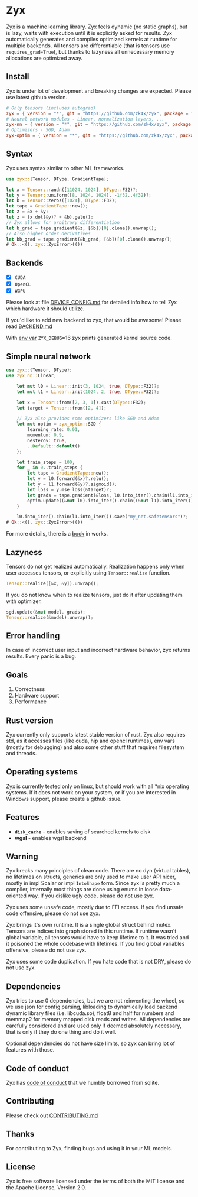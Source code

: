 # Zyx

Zyx is a machine learning library.
Zyx feels dynamic (no static graphs), but is lazy,
waits with execution until it is explicitly asked for results.
Zyx automatically generates and compiles
optimized kernels at runtime for multiple backends.
All tensors are differentiable (that is tensors use `requires_grad=True`),
but thanks to lazyness all unnecessary memory allocations are optimized away.

## Install

Zyx is under lot of development and breaking changes are expected.
Please use latest github version.

```toml
# Only tensors (includes autograd)
zyx = { version = "*", git = "https://github.com/zk4x/zyx", package = "zyx" }
# Neural network modules - Linear, normalization layers, ...
zyx-nn = { version = "*", git = "https://github.com/zk4x/zyx", package = "zyx-nn" }
# Optimizers - SGD, Adam
zyx-optim = { version = "*", git = "https://github.com/zk4x/zyx", package = "zyx-optim" }
```

## Syntax

Zyx uses syntax similar to other ML frameworks.

```rust
use zyx::{Tensor, DType, GradientTape};

let x = Tensor::randn([11024, 1024], DType::F32)?;
let y = Tensor::uniform([8, 1024, 1024], -1f32..4f32)?;
let b = Tensor::zeros([1024], DType::F32);
let tape = GradientTape::new();
let z = &x + &y;
let z = (x.dot(&y)? + &b).gelu();
// Zyx allows for arbitrary differentiation
let b_grad = tape.gradient(&z, [&b])[0].clone().unwrap();
// Also higher order derivatives
let bb_grad = tape.gradient(&b_grad, [&b])[0].clone().unwrap();
# Ok::<(), zyx::ZyxError>(())
```

## Backends

- [x] `CUDA`
- [x] `OpenCL`
- [x] `WGPU`

Please look at file [DEVICE_CONFIG.md](https://github.com/zk4x/zyx/blob/main/zyx/DEVICE_CONFIG.md)
for detailed info how to tell Zyx which hardware it should utilize.

If you'd like to add new backend to zyx, that would be awesome!
Please read [BACKEND.md](https://github.com/zk4x/zyx/blob/main/zyx/BACKEND.md)

With [env var](https://github.com/zk4x/zyx/blob/main/zyx/ENV_VARS.md) `ZYX_DEBUG`=16 zyx prints generated kernel source code.

## Simple neural network

```rust ignore
use zyx::{Tensor, DType};
use zyx_nn::Linear;

    let mut l0 = Linear::init(3, 1024, true, DType::F32)?;
    let mut l1 = Linear::init(1024, 2, true, DType::F32)?;

    let x = Tensor::from([2, 3, 1]).cast(DType::F32);
    let target = Tensor::from([2, 4]);

    // Zyx also provides some optimizers like SGD and Adam
    let mut optim = zyx_optim::SGD {
        learning_rate: 0.01,
        momentum: 0.9,
        nesterov: true,
        ..Default::default()
    };

    let train_steps = 100;
    for _ in 0..train_steps {
        let tape = GradientTape::new();
        let y = l0.forward(&x)?.relu();
        let y = l1.forward(&y)?.sigmoid();
        let loss = y.mse_loss(&target)?;
        let grads = tape.gradient(&loss, l0.into_iter().chain(l1.into_iter()));
        optim.update((&mut l0).into_iter().chain((&mut l1).into_iter()), grads);
    }

    l0.into_iter().chain(l1.into_iter()).save("my_net.safetensors")?;
# Ok::<(), zyx::ZyxError>(())
```

For more details, there is a [book](https://zk4x.github.io/zyx) in works.

## Lazyness

Tensors do not get realized automatically. Realization happens only when user accesses tensors, or explicitly using `Tensor::realize` function.
```rust ignore
Tensor::realize([&x, &y]).unwrap();
```
If you do not know when to realize tensors, just do it after updating them with optimizer.
```rust ignore
sgd.update(&mut model, grads);
Tensor::realize(&model).unwrap();
```

## Error handling

In case of incorrect user input and incorrect hardware behavior, zyx returns results.
Every panic is a bug.

## Goals

1. Correctness
2. Hardware support
3. Performance

## Rust version

Zyx currently only supports latest stable version of rust. Zyx also requires std,
as it accesses files (like cuda, hip and opencl runtimes), env vars (mostly for debugging)
and also some other stuff that requires filesystem and threads.

## Operating systems

Zyx is currently tested only on linux, but should work with all *nix operating systems.
If it does not work on your system, or if you are interested in Windows support, please
create a github issue.

## Features

- **`disk_cache`** - enables saving of searched kernels to disk
- **wgsl** - enables wgsl backend

## Warning

Zyx breaks many principles of clean code. There are no dyn (virtual tables), no lifetimes on structs, generics
are only used to make user API nicer, mostly in impl Scalar or impl `IntoShape` form.
Since zyx is pretty much a compiler, internally most things are done using enums in loose data-oriented way.
If you dislike ugly code, please do not use zyx.

Zyx uses some unsafe code, mostly due to FFI access. If you find unsafe code offensive, please do not use zyx.

Zyx brings it's own runtime. It is a single global struct behind mutex.
Tensors are indices into graph stored in this runtime. If runtime wasn't
global variable, all tensors would have to keep lifetime to it. It was
tried and it poisoned the whole codebase with lifetimes. If you find global variables
offensive, please do not use zyx.

Zyx uses some code duplication. If you hate code that is not DRY, please do not use zyx.

## Dependencies

Zyx tries to use 0 dependencies, but we are not reinventing the wheel, so we use json for config
parsing, libloading to dynamically load backend dynamic library files (i.e. libcuda.so), float8 and half
for numbers and memmap2 for memory mapped disk reads and writes. All dependencies are carefully considered
and are used only if deemed absolutely necessary, that is only if they do one thing and do it well.

Optional dependencies do not have size limits, so zyx can bring lot of features with those.

## Code of conduct

Zyx has [code of conduct](CODE_OF_CONDUCT.md) that we humbly borrowed from sqlite.

## Contributing

Please check out [CONTRIBUTING.md](CONTRIBUTING.md)

## Thanks

For contributing to Zyx, finding bugs and using it in your ML models.

## License

Zyx is free software licensed under the terms of both the MIT license and the Apache License, Version 2.0.
